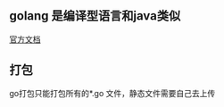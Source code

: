 ## golang 是编译型语言和java类似
[官方文档](https://beego.me/docs/intro/)

## 打包
go打包只能打包所有的*.go 文件，静态文件需要自己去上传


